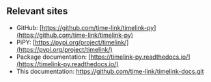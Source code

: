 
## Relevant sites

- GitHub: [https://github.com/time-link/timelink-py](https://github.com/time-link/timelink-py)
- PiPY: [https://pypi.org/project/timelink/](https://pypi.org/project/timelink/)
- Package documentation: [https://timelink-py.readthedocs.io/](https://timelink-py.readthedocs.io/)
- This documentation: https://github.com/time-link/timelink-docs.git 

